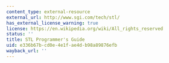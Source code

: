 ```yaml
---
content_type: external-resource
external_url: http://www.sgi.com/tech/stl/
has_external_license_warning: true
license: https://en.wikipedia.org/wiki/All_rights_reserved
status: ''
title: STL Programmer's Guide
uid: e336b67b-cd0e-4e1f-ae4d-b98a89876efb
wayback_url: ''
---
```

